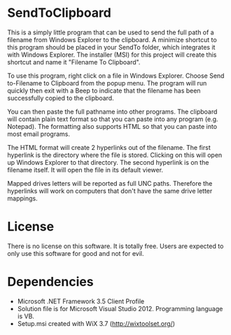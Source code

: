 SendToClipboard
===============
This is a simply little program that can be used to send the full path of a filename from Windows Explorer to the clipboard.  A minimize shortcut to this program should be placed in your SendTo folder, which integrates it with Windows Explorer.  The installer (MSI) for this project will create this shortcut and name it "Filename To Clipboard".

To use this program, right click on a file in Windows Explorer.  Choose Send to-Filename to Clipboard from the popup menu.  The program will run quickly then exit with a Beep to indicate that the filename has been successfully copied to the clipboard.

You can then paste the full pathname into other programs.  The clipboard will contain plain text format so that you can paste into any program (e.g. Notepad).  The formatting also supports HTML so that you can paste into most email programs.

The HTML format will create 2 hyperlinks out of the filename.  The first hyperlink is the directory where the file is stored.  Clicking on this will open up Windows Explorer to that directory.  The second hyperlink is on the filename itself.  It will open the file in its default viewer.  

Mapped drives letters will be reported as full UNC paths.  Therefore the hyperlinks will work on computers that don't have the same drive letter mappings.

License
=======
There is no license on this software.  It is totally free.  Users are expected to only use this software for good and not for evil.

Dependencies
============
- Microsoft .NET Framework 3.5 Client Profile
- Solution file is for Microsoft Visual Studio 2012.  Programming language is VB.
- Setup.msi created with WiX 3.7 (http://wixtoolset.org/)
